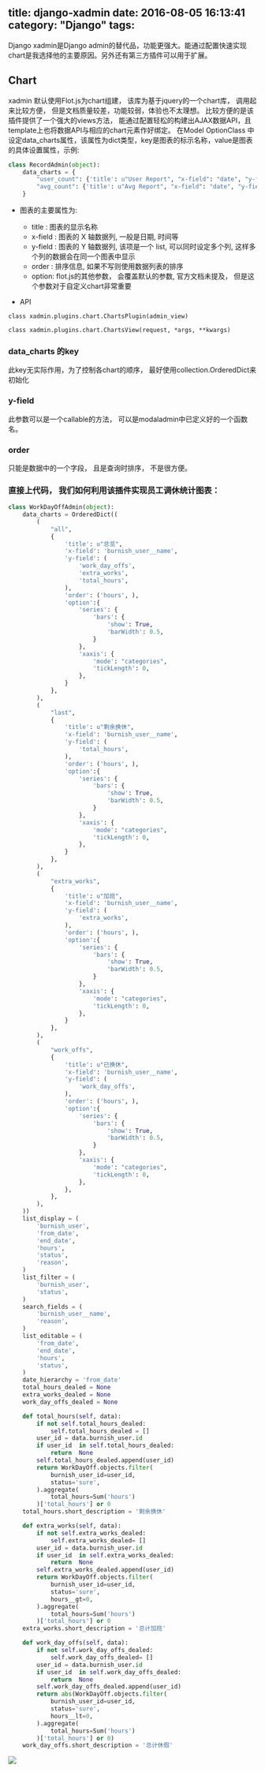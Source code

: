 title: django-xadmin
date: 2016-08-05 16:13:41
category: "Django"
tags:
---


Django xadmin是Django admin的替代品，功能更强大。能通过配置快速实现chart是我选择他的主要原因。另外还有第三方插件可以用于扩展。

<!-- more -->


## Chart
xadmin 默认使用Flot.js为chart组建， 该库为基于jquery的一个chart库， 调用起来比较方便， 但是文档质量较差，功能较弱，体验也不太理想。
比较方便的是该插件提供了一个强大的views方法， 能通过配置轻松的构建出AJAX数据API，且template上也将数据API与相应的chart元素作好绑定。
在Model OptionClass 中设定data_charts属性，该属性为dict类型，key是图表的标示名称，value是图表的具体设置属性，示例:
``` python
class RecordAdmin(object):
    data_charts = {
        "user_count": {'title': u"User Report", "x-field": "date", "y-field": ("user_count", "view_count"), "order": ('date',)},
        "avg_count": {'title': u"Avg Report", "x-field": "date", "y-field": ('avg_count',), "order": ('date',)}
    }
```

* 图表的主要属性为:
    * title : 图表的显示名称
    * x-field : 图表的 X 轴数据列, 一般是日期, 时间等
    * y-field : 图表的 Y 轴数据列, 该项是一个 list, 可以同时设定多个列, 这样多个列的数据会在同一个图表中显示
    * order : 排序信息, 如果不写则使用数据列表的排序
    * option: flot.js的其他参数， 会覆盖默认的参数, 官方文档未提及， 但是这个参数对于自定义chart非常重要

* API
```
class xadmin.plugins.chart.ChartsPlugin(admin_view)

class xadmin.plugins.chart.ChartsView(request, *args, **kwargs)
```
### data_charts 的key
此key无实际作用，为了控制各chart的顺序， 最好使用collection.OrderedDict来初始化

### y-field
此参数可以是一个callable的方法， 可以是modaladmin中已定义好的一个函数名。

### order
只能是数据中的一个字段， 且是查询时排序， 不是很方便。

### 直接上代码， 我们如何利用该插件实现员工调休统计图表：
``` python
class WorkDayOffAdmin(object):
    data_charts = OrderedDict((
        (
            "all",
            {
                'title': u"总览",
                'x-field': 'burnish_user__name',
                'y-field': (
                    'work_day_offs',
                    'extra_works',
                    'total_hours',
                ),
                'order': ('hours', ),
                'option':{
                    'series': {
                        'bars': {
                            'show': True,
                            'barWidth': 0.5,
                        }
                    },
                    'xaxis': {
                        'mode': "categories",
                        'tickLength': 0,
                    },
                }
            },
        ),
        (
            "last",
            {
                'title': u"剩余换休",
                'x-field': 'burnish_user__name',
                'y-field': (
                    'total_hours',
                ),
                'order': ('hours', ),
                'option':{
                    'series': {
                        'bars': {
                            'show': True,
                            'barWidth': 0.5,
                        }
                    },
                    'xaxis': {
                        'mode': "categories",
                        'tickLength': 0,
                    },
                }
            },
        ),
        (
            "extra_works",
            {
                'title': u"加班",
                'x-field': 'burnish_user__name',
                'y-field': (
                    'extra_works',
                ),
                'order': ('hours', ),
                'option':{
                    'series': {
                        'bars': {
                            'show': True,
                            'barWidth': 0.5,
                        }
                    },
                    'xaxis': {
                        'mode': "categories",
                        'tickLength': 0,
                    },
                }
            },
        ),
        (
            "work_offs",
            {
                'title': u"已换休",
                'x-field': 'burnish_user__name',
                'y-field': (
                    'work_day_offs',
                ),
                'order': ('hours', ),
                'option':{
                    'series': {
                        'bars': {
                            'show': True,
                            'barWidth': 0.5,
                        }
                    },
                    'xaxis': {
                        'mode': "categories",
                        'tickLength': 0,
                    },
                },
            },
        ),
    ))
    list_display = (
        'burnish_user',
        'from_date',
        'end_date',
        'hours',
        'status',
        'reason',
    )
    list_filter = (
        'burnish_user',
        'status',
    )
    search_fields = (
        'burnish_user__name',
        'reason',
    )
    list_editable = (
        'from_date',
        'end_date',
        'hours',
        'status',
    )
    date_hierarchy = 'from_date'
    total_hours_dealed = None
    extra_works_dealed = None
    work_day_offs_dealed = None

    def total_hours(self, data):
        if not self.total_hours_dealed:
            self.total_hours_dealed = []
        user_id = data.burnish_user.id
        if user_id  in self.total_hours_dealed:
            return  None
        self.total_hours_dealed.append(user_id)
        return WorkDayOff.objects.filter(
            burnish_user_id=user_id,
            status='sure',
        ).aggregate(
            total_hours=Sum('hours')
        )['total_hours'] or 0
    total_hours.short_description = '剩余换休'

    def extra_works(self, data):
        if not self.extra_works_dealed:
            self.extra_works_dealed= []
        user_id = data.burnish_user.id
        if user_id  in self.extra_works_dealed:
            return  None
        self.extra_works_dealed.append(user_id)
        return WorkDayOff.objects.filter(
            burnish_user_id=user_id,
            status='sure',
            hours__gt=0,
        ).aggregate(
            total_hours=Sum('hours')
        )['total_hours'] or 0
    extra_works.short_description = '总计加班'

    def work_day_offs(self, data):
        if not self.work_day_offs_dealed:
            self.work_day_offs_dealed= []
        user_id = data.burnish_user.id
        if user_id  in self.work_day_offs_dealed:
            return  None
        self.work_day_offs_dealed.append(user_id)
        return abs(WorkDayOff.objects.filter(
            burnish_user_id=user_id,
            status='sure',
            hours__lt=0,
        ).aggregate(
            total_hours=Sum('hours')
        )['total_hours'] or 0)
    work_day_offs.short_description = '总计休假'
```
![](http://obdp0ndxs.bkt.clouddn.com/admin_charts.png)
